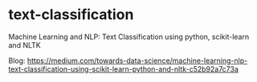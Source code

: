 # text-classification
Machine Learning and NLP: Text Classification using python, scikit-learn and NLTK

Blog: https://medium.com/towards-data-science/machine-learning-nlp-text-classification-using-scikit-learn-python-and-nltk-c52b92a7c73a
